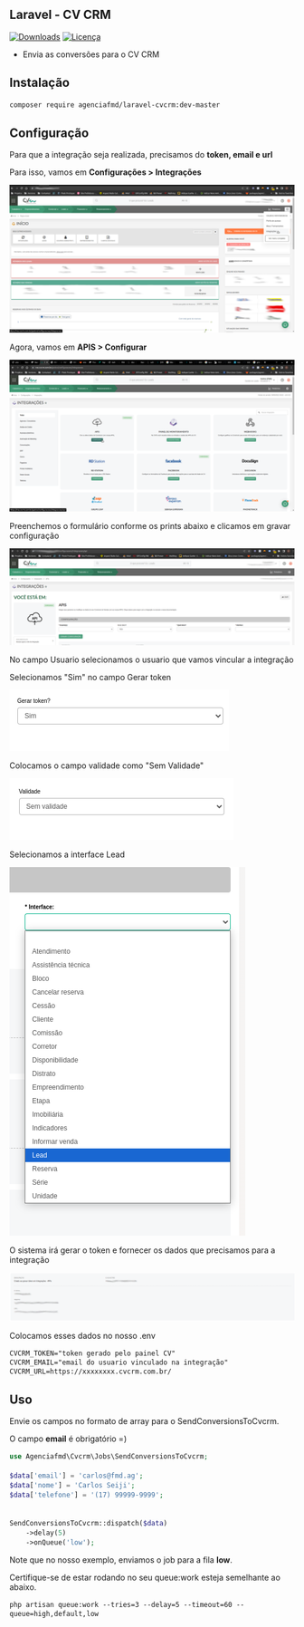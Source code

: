 ## Laravel - CV CRM

[![Downloads](https://img.shields.io/packagist/dt/agenciafmd/laravel-cvcrm.svg?style=flat-square)](https://packagist.org/packages/agenciafmd/laravel-cvcrm)
[![Licença](https://img.shields.io/badge/license-MIT-brightgreen.svg?style=flat-square)](LICENSE.md)

- Envia as conversões para o CV CRM
## Instalação

```bash
composer require agenciafmd/laravel-cvcrm:dev-master
```

## Configuração

Para que a integração seja realizada, precisamos do **token, email e url**

Para isso, vamos em **Configurações > Integrações**

![Configurações > Integrações](https://github.com/agenciafmd/laravel-cvcrm/raw/master/docs/screenshot03.png "Configurações > Integrações")

Agora, vamos em **APIS > Configurar**

![APIS > Configurar](https://github.com/agenciafmd/laravel-cvcrm/raw/master/docs/screenshot04.png "APIS > Configurar")

Preenchemos o formulário conforme os prints abaixo e clicamos em gravar configuração

![APIS > Configurar](https://github.com/agenciafmd/laravel-cvcrm/raw/master/docs/screenshot01.png "APIS > Configurar")

No campo Usuario selecionamos o usuario que vamos vincular a integração

Selecionamos "Sim" no campo Gerar token

![APIS > Configurar](https://github.com/agenciafmd/laravel-cvcrm/raw/master/docs/screenshot05.png "APIS > Configurar")

Colocamos o campo validade como "Sem Validade"

![APIS > Configurar](https://github.com/agenciafmd/laravel-cvcrm/raw/master/docs/screenshot06.png "APIS > Configurar")

Selecionamos a interface Lead

![APIS > Configurar](https://github.com/agenciafmd/laravel-cvcrm/raw/master/docs/screenshot07.png "APIS > Configurar")

O sistema irá gerar o token e fornecer os dados que precisamos para a integração

![APIS > Configurar](https://github.com/agenciafmd/laravel-cvcrm/raw/master/docs/screenshot02.png "APIS > Configurar")

Colocamos esses dados no nosso .env

```dotenv
CVCRM_TOKEN="token gerado pelo painel CV"
CVCRM_EMAIL="email do usuario vinculado na integração"
CVCRM_URL=https://xxxxxxxx.cvcrm.com.br/
```

## Uso

Envie os campos no formato de array para o SendConversionsToCvcrm.

O campo **email** é obrigatório =)

```php
use Agenciafmd\Cvcrm\Jobs\SendConversionsToCvcrm;

$data['email'] = 'carlos@fmd.ag';
$data['nome'] = 'Carlos Seiji';
$data['telefone'] = '(17) 99999-9999';


SendConversionsToCvcrm::dispatch($data)
    ->delay(5)
    ->onQueue('low');
```

Note que no nosso exemplo, enviamos o job para a fila **low**.

Certifique-se de estar rodando no seu queue:work esteja semelhante ao abaixo.

```shell
php artisan queue:work --tries=3 --delay=5 --timeout=60 --queue=high,default,low
```